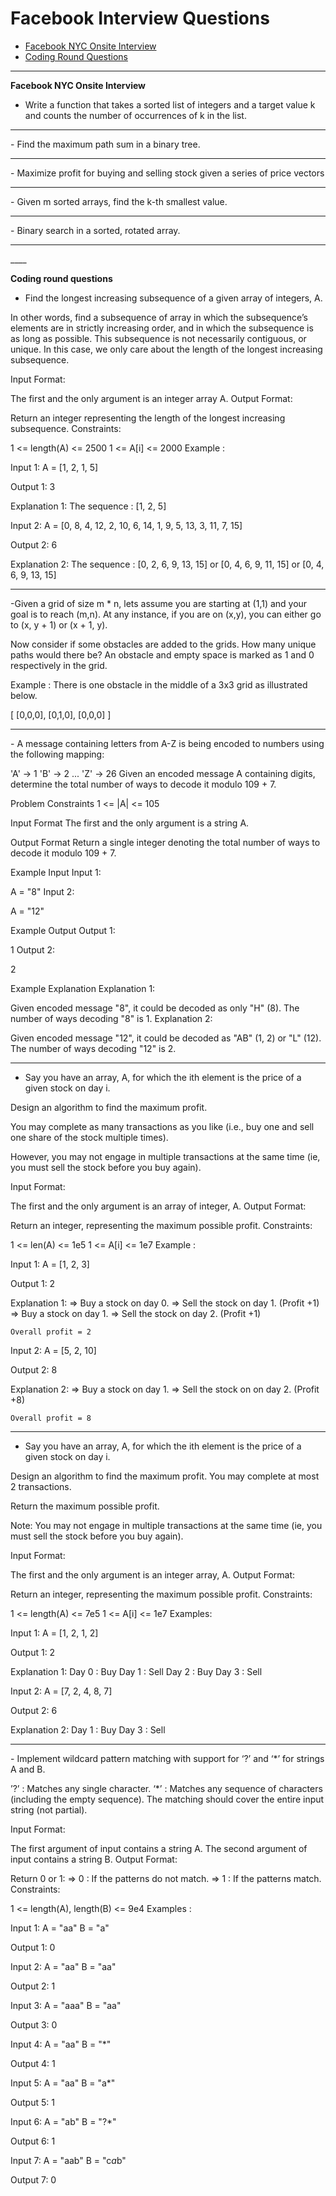 # Facebook Interview Questions

* [Facebook NYC Onsite Interview](#quiz)
* [Coding Round Questions](#coding)

____


<b name="quiz">Facebook NYC Onsite Interview</b><br/>

- Write a function that takes a sorted list of integers and a target value k and counts the number of occurrences of k in the list.
<hr />
- Find the maximum path sum in a binary tree.

<hr />
- Maximize profit for buying and selling stock given a series of price vectors
<hr />
- Given m sorted arrays, find the k-th smallest value.
<hr />
- Binary search in a sorted, rotated array.
<hr />
____


<b name="coding">Coding round questions</b><br/>

- Find the longest increasing subsequence of a given array of integers, A.

In other words, find a subsequence of array in which the subsequence’s elements are in strictly increasing order, and in which the subsequence is as long as possible.
This subsequence is not necessarily contiguous, or unique.
In this case, we only care about the length of the longest increasing subsequence.


Input Format:

The first and the only argument is an integer array A.
Output Format:

Return an integer representing the length of the longest increasing subsequence.
Constraints:

1 <= length(A) <= 2500
1 <= A[i] <= 2000
Example :

Input 1:
    A = [1, 2, 1, 5]

Output 1:
    3
    
Explanation 1:
    The sequence : [1, 2, 5]

Input 2:
    A = [0, 8, 4, 12, 2, 10, 6, 14, 1, 9, 5, 13, 3, 11, 7, 15]
    
Output 2:
    6

Explanation 2:
    The sequence : [0, 2, 6, 9, 13, 15] or [0, 4, 6, 9, 11, 15] or [0, 4, 6, 9, 13, 15]
    
<hr />
    
-Given a grid of size m * n, lets assume you are starting at (1,1) and your goal is to reach (m,n). At any instance, if you are on (x,y), you can either go to (x, y + 1) or (x + 1, y).

Now consider if some obstacles are added to the grids. How many unique paths would there be?
An obstacle and empty space is marked as 1 and 0 respectively in the grid.

Example :
There is one obstacle in the middle of a 3x3 grid as illustrated below.

[
  [0,0,0],
  [0,1,0],
  [0,0,0]
]
<hr />
- A message containing letters from A-Z is being encoded to numbers using the following mapping:

 'A' -> 1
 'B' -> 2
 ...
 'Z' -> 26
Given an encoded message A containing digits, determine the total number of ways to decode it modulo 109 + 7.



Problem Constraints
1 <= |A| <= 105



Input Format
The first and the only argument is a string A.



Output Format
Return a single integer denoting the total number of ways to decode it modulo 109 + 7.



Example Input
Input 1:

 A = "8"
Input 2:

 A = "12"


Example Output
Output 1:

 1
Output 2:

 2


Example Explanation
Explanation 1:

 Given encoded message "8", it could be decoded as only "H" (8).
 The number of ways decoding "8" is 1.
Explanation 2:

 Given encoded message "12", it could be decoded as "AB" (1, 2) or "L" (12).
 The number of ways decoding "12" is 2.
<hr />
 
- Say you have an array, A, for which the ith element is the price of a given stock on day i.

Design an algorithm to find the maximum profit.

You may complete as many transactions as you like (i.e., buy one and sell one share of the stock multiple times).

However, you may not engage in multiple transactions at the same time (ie, you must sell the stock before you buy again).

Input Format:

The first and the only argument is an array of integer, A.
Output Format:

Return an integer, representing the maximum possible profit.
Constraints:

1 <= len(A) <= 1e5
1 <= A[i] <= 1e7
Example :

Input 1:
    A = [1, 2, 3]

Output 1:
    2

Explanation 1:
    => Buy a stock on day 0.
    => Sell the stock on day 1. (Profit +1)
    => Buy a stock on day 1.
    => Sell the stock on day 2. (Profit +1)
    
    Overall profit = 2

Input 2:
    A = [5, 2, 10]

Output 2:
    8

Explanation 2:
    => Buy a stock on day 1.
    => Sell the stock on on day 2. (Profit +8)
    
    Overall profit = 8
<hr />
  
- Say you have an array, A, for which the ith element is the price of a given stock on day i.

Design an algorithm to find the maximum profit. You may complete at most 2 transactions.

Return the maximum possible profit.

Note: You may not engage in multiple transactions at the same time (ie, you must sell the stock before you buy again).


Input Format:

The first and the only argument is an integer array, A.
Output Format:

Return an integer, representing the maximum possible profit.
Constraints:

1 <= length(A) <= 7e5
1 <= A[i] <= 1e7
Examples:

Input 1:
    A = [1, 2, 1, 2]

Output 1:
    2

Explanation 1: 
    Day 0 : Buy 
    Day 1 : Sell
    Day 2 : Buy
    Day 3 : Sell

Input 2:
    A = [7, 2, 4, 8, 7]

Output 2:
    6

Explanation 2:
    Day 1 : Buy
    Day 3 : Sell
    
<hr />
- Implement wildcard pattern matching with support for ‘?’ and ‘*’ for strings A and B.

’?’ : Matches any single character.
‘*’ : Matches any sequence of characters (including the empty sequence).
The matching should cover the entire input string (not partial).

Input Format:

The first argument of input contains a string A.
The second argument of input contains a string B.
Output Format:

Return 0 or 1:
    => 0 : If the patterns do not match.
    => 1 : If the patterns match.
Constraints:

1 <= length(A), length(B) <= 9e4
Examples :

Input 1:
    A = "aa"
    B = "a"

Output 1:
    0

Input 2:
    A = "aa"
    B = "aa"

Output 2:
    1

Input 3:
    A = "aaa"
    B = "aa"

Output 3:
    0
    
Input 4:
    A = "aa"
    B = "*"

Output 4:
    1

Input 5:
    A = "aa"
    B = "a*"

Output 5:
    1

Input 6:
    A = "ab"
    B = "?*"

Output 6:
    1

Input 7:
    A = "aab"
    B = "c*a*b"

Output 7:
    0
